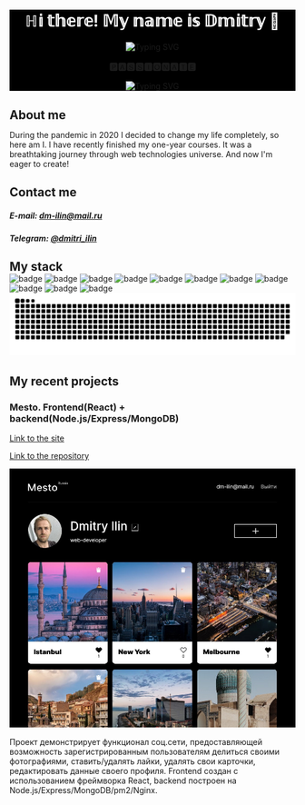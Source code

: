
<div style="background-color: black;">
<h1 align="center" style="color: white;">ℍ𝕚 𝕥𝕙𝕖𝕣𝕖! 𝕄𝕪 𝕟𝕒𝕞𝕖 𝕚𝕤 𝔻𝕞𝕚𝕥𝕣𝕪  👋 </h1>

<div align="center"><img src="https://readme-typing-svg.demolab.com?font=cherry+swash&size=30&duration=1000&pause=200000&color=477777&vCenter=true&width=150&height=30&lines=and+I'm+a" alt="Typing SVG" /><h3 style="margin-top: 16px;"> 🅿🅰🆂🆂🅸🅾🅽🅰🆃🅴 </h3><img src="https://readme-typing-svg.demolab.com?font=cherry+swash&size=30&pause=1000&color=288AB6&vCenter=true&width=230&height=70&lines=web-developer." alt="Typing SVG" /></div>
</div>

<h2 style='margin-bottom: 0;'>About me</h2>
<p>During the pandemic in 2020 I decided to change my life completely, so here am I. I have recently finished my one-year courses. It was a breathtaking journey through web technologies universe. And now I'm eager to create!</p>

<h2 style='margin-bottom: 0;'>Contact me</h2>
<h5>E-mail: <a href="mailto:dm-ilin@mail.ru" target="_blank">dm-ilin@mail.ru</a></h5>
<h5>Telegram: <a href="https://t.me/dmitri_ilin" target="_blank">@dmitri_ilin</a></h5>

<h2 style='margin-bottom: 0;'>My stack</h2>
<div align='left'>
    <img src='https://img.shields.io/badge/html5-%23E34F26.svg?style=for-the-badge&logo=html5&logoColor=white' alt='badge' />
    <img src='https://img.shields.io/badge/css3-%231572B6.svg?style=for-the-badge&logo=css3&logoColor=white' alt='badge' />
    <img src='https://img.shields.io/badge/javascript-%23323330.svg?style=for-the-badge&logo=javascript&logoColor=%23F7DF1E)' alt='badge' />
    <img src='https://img.shields.io/badge/react-%2320232a.svg?style=for-the-badge&logo=react&logoColor=%2361DAFB' alt='badge' /> 
    <img src='https://img.shields.io/badge/express.js-%23404d59.svg?style=for-the-badge&logo=express&logoColor=%2361DAFB' alt='badge' /> 
    <img src='https://img.shields.io/badge/git-%23F05033.svg?style=for-the-badge&logo=git&logoColor=white' alt='badge' /> 
    <img src='https://img.shields.io/badge/MongoDB-%234ea94b.svg?style=for-the-badge&logo=mongodb&logoColor=white' alt='badge' /> 
    <img src='https://img.shields.io/badge/Postman-FF6C37?style=for-the-badge&logo=postman&logoColor=white' alt='badge' /> 
    <img src='https://img.shields.io/badge/figma-%23F24E1E.svg?style=for-the-badge&logo=figma&logoColor=white' alt='badge' /> 
    <img src='https://img.shields.io/badge/adobe%20photoshop-%2331A8FF.svg?style=for-the-badge&logo=adobe%20photoshop&logoColor=white' alt='badge' /> 
    <img src='https://img.shields.io/badge/node.js-6DA55F?style=for-the-badge&logo=node.js&logoColor=white' alt='badge' />

</div>

<img src='https://github.com/Platane/snk/raw/output/github-contribution-grid-snake.svg' alt="snake-game" />

<h2>My recent projects</h2>
<h3>Mesto. Frontend(React) + backend(Node.js/Express/MongoDB)</h3>
<p><a href="https://mesto.dm-ilin.nomorepartiesxyz.ru/" target="_blank">Link to the site</a></p>
<p><a href="https://github.com/Ilin-Dmitry/react-mesto-api-full" target="_blank">Link to the repository</a></p>
<img src='./images/mesto.jpg' alt="mesto"/>
<p>Проект демонстрирует функционал соц.сети, предоставляющей возможность зарегистрированным пользователям делиться своими фотографиями, ставить/удалять лайки, удалять свои карточки, редактировать данные своего профиля. Frontend создан с использованием фреймворка React, backend построен на Node.js/Express/MongoDB/pm2/Nginx.</p>



<!--
**Ilin-Dmitry/ilin-dmitry** is a ✨ _special_ ✨ repository because its `README.md` (this file) appears on your GitHub profile.

Here are some ideas to get you started:

- 🔭 I’m currently working on ...
- 🌱 I’m currently learning ...
- 👯 I’m looking to collaborate on ...
- 🤔 I’m looking for help with ...
- 💬 Ask me about ...
- 📫 How to reach me: ...
- 😄 Pronouns: ...
- ⚡ Fun fact: ...
-->
